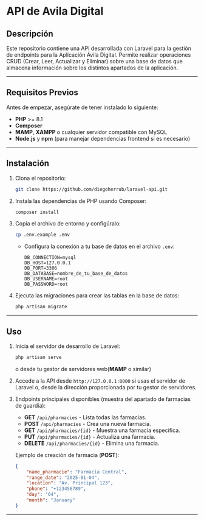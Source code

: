 # **API de Avila Digital**

## **Descripción**
Este repositorio contiene una API desarrollada con Laravel para la gestión de endpoints para la Aplicación Ávila Digital. Permite realizar operaciones CRUD (Crear, Leer, Actualizar y Eliminar) sobre una base de datos que almacena información sobre los distintos apartados de la aplicación.

---

## **Requisitos Previos**
Antes de empezar, asegúrate de tener instalado lo siguiente:

- **PHP** >= 8.1
- **Composer**
- **MAMP**, **XAMPP** o cualquier servidor compatible con MySQL
- **Node.js** y **npm** (para manejar dependencias frontend si es necesario)

---

## **Instalación**

1. Clona el repositorio:
   ```bash
   git clone https://github.com/diegoherrub/laravel-api.git
   ```

2. Instala las dependencias de PHP usando Composer:
   ```bash
   composer install
   ```

3. Copia el archivo de entorno y configúralo:
   ```bash
   cp .env.example .env
   ```
    - Configura la conexión a tu base de datos en el archivo `.env`:
      ```env
      DB_CONNECTION=mysql
      DB_HOST=127.0.0.1
      DB_PORT=3306
      DB_DATABASE=nombre_de_tu_base_de_datos
      DB_USERNAME=root
      DB_PASSWORD=root
      ```

4. Ejecuta las migraciones para crear las tablas en la base de datos:
   ```bash
   php artisan migrate
   ```

---

## **Uso**

1. Inicia el servidor de desarrollo de Laravel:
   ```bash
   php artisan serve
   ```
   o desde tu gestor de servidores web(**MAMP** o similar)

2. Accede a la API desde `http://127.0.0.1:8000` si usas el servidor de Laravel o, desde la dirección proporcionada por tu gestor de servidores.

3. Endpoints principales disponibles (muestra del apartado de farmacias de guardia):

    - **GET** `/api/pharmacies` - Lista todas las farmacias.
    - **POST** `/api/pharmacies` - Crea una nueva farmacia.
    - **GET** `/api/pharmacies/{id}` - Muestra una farmacia específica.
    - **PUT** `/api/pharmacies/{id}` - Actualiza una farmacia.
    - **DELETE** `/api/pharmacies/{id}` - Elimina una farmacia.

   Ejemplo de creación de farmacia (**POST**):
   ```json
   {
       "name_pharmacie": "Farmacia Central",
       "range_date": "2025-01-04",
       "location": "Av. Principal 123",
       "phone": "+123456789",
       "day": "04",
       "month": "January"
   }
   ```

---
